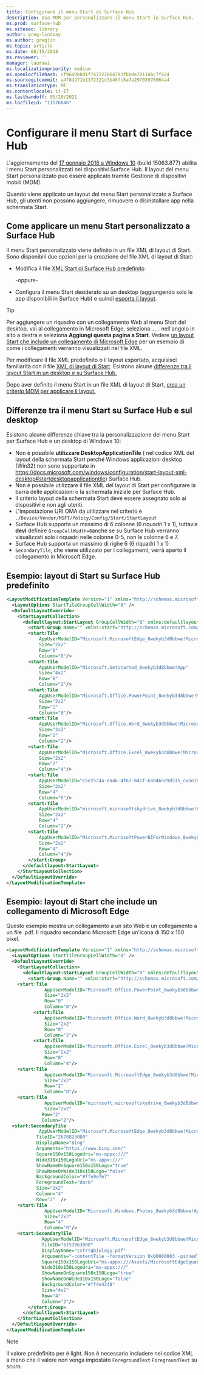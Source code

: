 ```yaml
---
title: Configurare il menu Start di Surface Hub
description: Usa MDM per personalizzare il menu Start in Surface Hub.
ms.prod: surface-hub
ms.sitesec: library
author: greg-lindsay
ms.author: greglin
ms.topic: article
ms.date: 08/15/2018
ms.reviewer: ''
manager: laurawi
ms.localizationpriority: medium
ms.openlocfilehash: cf9649b8d1f747722064793fbbde70116bc7f424
ms.sourcegitcommit: a4f8d271b1372321c3b45fc5a7a29703976964a4
ms.translationtype: MT
ms.contentlocale: it-IT
ms.lasthandoff: 05/20/2021
ms.locfileid: "11576846"
---
```

# <a name="configure-surface-hub-start-menu"></a>Configurare il menu Start di Surface Hub

L'aggiornamento del [17 gennaio 2018 a Windows 10](https://support.microsoft.com/help/4057144) (build 15063.877) abilita i menu Start personalizzati nei dispositivi Surface Hub. Il layout del menu Start personalizzato può essere applicato tramite Gestione di dispositivi mobili (MDM).

Quando viene applicato un layout del menu Start personalizzato a Surface Hub, gli utenti non possono aggiungere, rimuovere o disinstallare app nella schermata Start. 

## <a name="how-to-apply-a-customized-start-menu-to-surface-hub"></a>Come applicare un menu Start personalizzato a Surface Hub

Il menu Start personalizzato viene definito in un file XML di layout di Start. Sono disponibili due opzioni per la creazione del file XML di layout di Start:

- Modifica il file [XML Start di Surface Hub predefinito](#default)

    -oppure-

- Configura il menu Start desiderato su un desktop (aggiungendo solo le app disponibili in Surface Hub) e quindi [esporta il layout](https://docs.microsoft.com/windows/configuration/customize-and-export-start-layout#export-the-start-layout).

>[!TIP]
>Per aggiungere un riquadro con un collegamento Web al menu Start del desktop, vai al collegamento in Microsoft Edge, seleziona `...` nell'angolo in alto a destra e seleziona **Aggiungi questa pagina a Start**. Vedere [un layout Start che include un collegamento di Microsoft Edge](#edge) per un esempio di come i collegamenti verranno visualizzati nel file XML.

Per modificare il file XML predefinito o il layout esportato, acquisisci familiarità con il file [XML di layout di Start](https://docs.microsoft.com/windows/configuration/start-layout-xml-desktop). Esistono alcune [differenze tra il layout Start in un desktop e su Surface Hub.](#differences)

Dopo aver definito il menu Start in un file XML di layout di Start, [crea un criterio MDM per applicare il layout.](https://docs.microsoft.com/windows/configuration/customize-windows-10-start-screens-by-using-mobile-device-management#a-href-idbkmk-domaingpodeploymentacreate-a-policy-for-your-customized-start-layout)

<span id="differences" />

## <a name="differences-between-surface-hub-and-desktop-start-menu"></a>Differenze tra il menu Start su Surface Hub e sul desktop

Esistono alcune differenze chiave tra la personalizzazione del menu Start per Surface Hub e un desktop di Windows 10:

- Non è possibile **utilizzare DesktopApplicationTile** ( nel codice XML del layout della schermata Start perché Windows applicazioni desktop (Win32) non sono supportate in https://docs.microsoft.com/windows/configuration/start-layout-xml-desktop#startdesktopapplicationtile) Surface Hub.
- Non è possibile utilizzare il file XML del layout di Start per configurare la barra delle applicazioni o la schermata iniziale per Surface Hub.  
- Il criterio layout della schermata Start deve essere assegnato solo ai dispositivi e non agli utenti.
- L'impostazione URI OMA da utilizzare nel criterio è `./Device/Vendor/MSFT/Policy/Config/Start/StartLayout`
- Surface Hub supporta un massimo di 6 colonne (6 riquadri 1 x 1), tuttavia **devi** definire `GroupCellWidth=8`anche se su Surface Hub verranno visualizzati solo i riquadri nelle colonne 0-5, non le colonne 6 e 7.
- Surface Hub supporta un massimo di righe 6 (6 riquadri 1 x 1)
- `SecondaryTile`, che viene utilizzato per i collegamenti, verrà aperto il collegamento in Microsoft Edge.


<span id="default" />

## <a name="example-default-surface-hub-start-layout"></a>Esempio: layout di Start su Surface Hub predefinito

```xml
<LayoutModificationTemplate Version="1" xmlns="http://schemas.microsoft.com/Start/2014/LayoutModification">
  <LayoutOptions StartTileGroupCellWidth="8" />
  <DefaultLayoutOverride>
    <StartLayoutCollection>
      <defaultlayout:StartLayout GroupCellWidth="8" xmlns:defaultlayout="http://schemas.microsoft.com/Start/2014/FullDefaultLayout">
        <start:Group Name="" xmlns:start="http://schemas.microsoft.com/Start/2014/StartLayout">
        <start:Tile
            AppUserModelID="Microsoft.MicrosoftEdge_8wekyb3d8bbwe!MicrosoftEdge"
            Size="2x2"
            Row="0"
            Column="0"/>
        <start:Tile
            AppUserModelID="Microsoft.Getstarted_8wekyb3d8bbwe!App"
            Size="4x2"
            Row="0"
            Column="2"/>
        <start:Tile
            AppUserModelID="Microsoft.Office.PowerPoint_8wekyb3d8bbwe!Microsoft.pptim"
            Size="2x2"
            Row="2"
            Column="0"/>
        <start:Tile
            AppUserModelID="Microsoft.Office.Word_8wekyb3d8bbwe!Microsoft.Word"
            Size="2x2"
            Row="2"
            Column="2"/>
        <start:Tile
            AppUserModelID="Microsoft.Office.Excel_8wekyb3d8bbwe!Microsoft.Excel"
            Size="2x2"
            Row="2"
            Column="4"/>
        <start:Tile
            AppUserModelID="c5e2524a-ea46-4f67-841f-6a9465d9d515_cw5n1h2txyewy!App"
            Size="2x2"
            Row="4"
            Column="0"/>
        <start:Tile
            AppUserModelID="microsoft.microsoftskydrive_8wekyb3d8bbwe!App"
            Size="2x2"
            Row="4"
            Column="2"/>
        <start:Tile
            AppUserModelID="Microsoft.MicrosoftPowerBIForWindows_8wekyb3d8bbwe!Microsoft.MicrosoftPowerBIForWindows"
            Size="2x2"
            Row="4"
            Column="4"/>
        </start:Group>
      </defaultlayout:StartLayout>
    </StartLayoutCollection>
  </DefaultLayoutOverride>
</LayoutModificationTemplate>
```

<span id="edge" />

## <a name="example-start-layout-that-includes-a-microsoft-edge-link"></a>Esempio: layout di Start che include un collegamento di Microsoft Edge

Questo esempio mostra un collegamento a un sito Web e un collegamento a un file .pdf. Il riquadro secondario Microsoft Edge un'icona di 150 x 150 pixel.

```xml
<LayoutModificationTemplate Version="1" xmlns="http://schemas.microsoft.com/Start/2014/LayoutModification">
  <LayoutOptions StartTileGroupCellWidth="8" />
  <DefaultLayoutOverride>
    <StartLayoutCollection>
      <defaultlayout:StartLayout GroupCellWidth="8" xmlns:defaultlayout="http://schemas.microsoft.com/Start/2014/FullDefaultLayout">
        <start:Group Name="" xmlns:start="http://schemas.microsoft.com/Start/2014/StartLayout">
    <start:Tile
              AppUserModelID="Microsoft.Office.PowerPoint_8wekyb3d8bbwe!Microsoft.pptim"
              Size="2x2"
              Row="0"
              Column="0"/>
          <start:Tile
              AppUserModelID="Microsoft.Office.Word_8wekyb3d8bbwe!Microsoft.Word"
              Size="2x2"
              Row="0"
              Column="2"/>
          <start:Tile
              AppUserModelID="Microsoft.Office.Excel_8wekyb3d8bbwe!Microsoft.Excel"
              Size="2x2"
              Row="0"
              Column="4"/>
    <start:Tile
              AppUserModelID="Microsoft.MicrosoftEdge_8wekyb3d8bbwe!MicrosoftEdge"
              Size="2x2"
              Row="2"
              Column="0"/>
    <start:Tile
              AppUserModelID="microsoft.microsoftskydrive_8wekyb3d8bbwe!App"
              Size="2x2" 
             Row="2"
             Column="2"/>   
  <start:SecondaryTile
            AppUserModelID="Microsoft.MicrosoftEdge_8wekyb3d8bbwe!MicrosoftEdge"
           TileID="2678823080"
           DisplayName="Bing"
           Arguments="https://www.bing.com/"
           Square150x150LogoUri="ms-appx:///"
           Wide310x150LogoUri="ms-appx:///"
           ShowNameOnSquare150x150Logo="true"
           ShowNameOnWide310x150Logo="false"
           BackgroundColor="#ffe9e7e7"
           ForegroundText="dark"
           Size="2x2"
           Column="4"
           Row="2"  />
    <start:Tile
              AppUserModelID="Microsoft.Windows.Photos_8wekyb3d8bbwe!App"
              Size="2x2"
              Row="4"
              Column="0"/>
    <start:SecondaryTile
             AppUserModelID="Microsoft.MicrosoftEdge_8wekyb3d8bbwe!MicrosoftEdge"
             TileID="6153963000"
             DisplayName="cstrtqbiology.pdf"
             Arguments="-contentTile -formatVersion 0x00000003 -pinnedTimeLow 0x45b7376e -pinnedTimeHigh 0x01d2356c -securityFlags 0x00000000 -tileType 0x00000000 -url 0x0000003a https://www.ada.gov/regs2010/2010ADAStandards/Guidance_2010ADAStandards.pdf"
             Square150x150LogoUri="ms-appx:///Assets/MicrosoftEdgeSquare150x150.png"
             Wide310x150LogoUri="ms-appx:///" 
             ShowNameOnSquare150x150Logo="true"
             ShowNameOnWide310x150Logo="false"
             BackgroundColor="#ff4e4248"
             Size="4x2" 
             Row="4"
             Column="2"/>
        </start:Group>
      </defaultlayout:StartLayout>
    </StartLayoutCollection>
  </DefaultLayoutOverride>
</LayoutModificationTemplate>
```

>[!NOTE]
>Il valore predefinito per è light. Non è necessario includere nel codice XML a meno che il valore non venga impostato `ForegroundText` `ForegroundText` su scuro.
